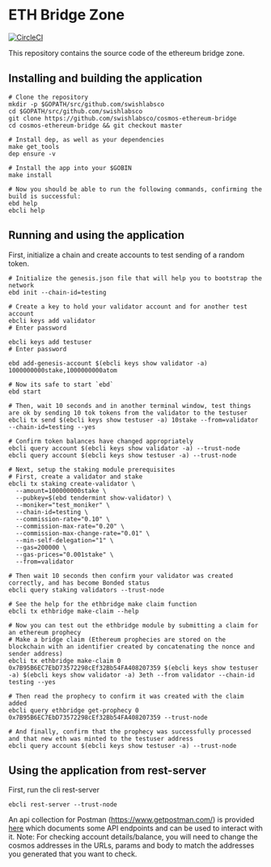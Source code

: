 # ETH Bridge Zone

[![CircleCI](https://circleci.com/gh/swishlabsco/cosmos-ethereum-bridge/tree/master.svg?style=svg)](https://circleci.com/gh/swishlabsco/cosmos-ethereum-bridge/tree/master)

This repository contains the source code of the ethereum bridge zone. 

## Installing and building the application

```
# Clone the repository
mkdir -p $GOPATH/src/github.com/swishlabsco
cd $GOPATH/src/github.com/swishlabsco
git clone https://github.com/swishlabsco/cosmos-ethereum-bridge
cd cosmos-ethereum-bridge && git checkout master

# Install dep, as well as your dependencies
make get_tools
dep ensure -v

# Install the app into your $GOBIN
make install

# Now you should be able to run the following commands, confirming the build is successful:
ebd help
ebcli help
```

## Running and using the application

First, initialize a chain and create accounts to test sending of a random token.

```
# Initialize the genesis.json file that will help you to bootstrap the network
ebd init --chain-id=testing

# Create a key to hold your validator account and for another test account
ebcli keys add validator
# Enter password

ebcli keys add testuser
# Enter password

ebd add-genesis-account $(ebcli keys show validator -a) 1000000000stake,1000000000atom

# Now its safe to start `ebd`
ebd start

# Then, wait 10 seconds and in another terminal window, test things are ok by sending 10 tok tokens from the validator to the testuser
ebcli tx send $(ebcli keys show testuser -a) 10stake --from=validator --chain-id=testing --yes

# Confirm token balances have changed appropriately
ebcli query account $(ebcli keys show validator -a) --trust-node
ebcli query account $(ebcli keys show testuser -a) --trust-node

# Next, setup the staking module prerequisites
# First, create a validator and stake
ebcli tx staking create-validator \
  --amount=100000000stake \
  --pubkey=$(ebd tendermint show-validator) \
  --moniker="test_moniker" \
  --chain-id=testing \
  --commission-rate="0.10" \
  --commission-max-rate="0.20" \
  --commission-max-change-rate="0.01" \
  --min-self-delegation="1" \
  --gas=200000 \
  --gas-prices="0.001stake" \
  --from=validator

# Then wait 10 seconds then confirm your validator was created correctly, and has become Bonded status
ebcli query staking validators --trust-node 

# See the help for the ethbridge make claim function
ebcli tx ethbridge make-claim --help

# Now you can test out the ethbridge module by submitting a claim for an ethereum prophecy
# Make a bridge claim (Ethereum prophecies are stored on the blockchain with an identifier created by concatenating the nonce and sender address)
ebcli tx ethbridge make-claim 0 0x7B95B6EC7EbD73572298cEf32Bb54FA408207359 $(ebcli keys show testuser -a) $(ebcli keys show validator -a) 3eth --from validator --chain-id testing --yes

# Then read the prophecy to confirm it was created with the claim added
ebcli query ethbridge get-prophecy 0 0x7B95B6EC7EbD73572298cEf32Bb54FA408207359 --trust-node

# And finally, confirm that the prophecy was successfully processed and that new eth was minted to the testuser address
ebcli query account $(ebcli keys show testuser -a) --trust-node 
```

## Using the application from rest-server

First, run the cli rest-server

```
ebcli rest-server --trust-node
```

An api collection for Postman (https://www.getpostman.com/) is provided [here](./cosmos-ethereum-bridge.postman_collection.json) which documents some API endpoints and can be used to interact with it.
Note: For checking account details/balance, you will need to change the cosmos addresses in the URLs, params and body to match the addresses you generated that you want to check.